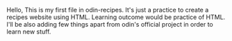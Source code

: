 Hello, This is my first file in odin-recipes.
It's just a practice to create a recipes website using HTML.
Learning outcome would be practice of HTML.
I'll be also adding few things apart from odin's official project in order to learn new stuff.